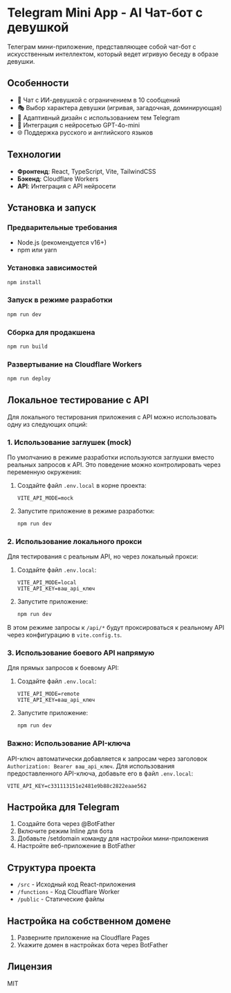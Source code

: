 # Telegram Mini App - AI Чат-бот с девушкой

Телеграм мини-приложение, представляющее собой чат-бот с искусственным интеллектом, который ведет игривую беседу в образе девушки.

## Особенности

- 💬 Чат с ИИ-девушкой с ограничением в 10 сообщений
- 🎭 Выбор характера девушки (игривая, загадочная, доминирующая)
- 🎨 Адаптивный дизайн с использованием тем Telegram
- 🔄 Интеграция с нейросетью GPT-4o-mini
- 🌐 Поддержка русского и английского языков

## Технологии

- **Фронтенд**: React, TypeScript, Vite, TailwindCSS
- **Бэкенд**: Cloudflare Workers
- **API**: Интеграция с API нейросети

## Установка и запуск

### Предварительные требования

- Node.js (рекомендуется v16+)
- npm или yarn

### Установка зависимостей

```bash
npm install
```

### Запуск в режиме разработки

```bash
npm run dev
```

### Сборка для продакшена

```bash
npm run build
```

### Развертывание на Cloudflare Workers

```bash
npm run deploy
```

## Локальное тестирование с API

Для локального тестирования приложения с API можно использовать одну из следующих опций:

### 1. Использование заглушек (mock)

По умолчанию в режиме разработки используются заглушки вместо реальных запросов к API. Это поведение можно контролировать через переменную окружения:

1. Создайте файл `.env.local` в корне проекта:
   ```
   VITE_API_MODE=mock
   ```
2. Запустите приложение в режиме разработки:
   ```bash
   npm run dev
   ```

### 2. Использование локального прокси

Для тестирования с реальным API, но через локальный прокси:

1. Создайте файл `.env.local`:
   ```
   VITE_API_MODE=local
   VITE_API_KEY=ваш_api_ключ
   ```
2. Запустите приложение:
   ```bash
   npm run dev
   ```

В этом режиме запросы к `/api/*` будут проксироваться к реальному API через конфигурацию в `vite.config.ts`.

### 3. Использование боевого API напрямую

Для прямых запросов к боевому API:

1. Создайте файл `.env.local`:
   ```
   VITE_API_MODE=remote
   VITE_API_KEY=ваш_api_ключ
   ```
2. Запустите приложение:
   ```bash
   npm run dev
   ```

### Важно: Использование API-ключа

API-ключ автоматически добавляется к запросам через заголовок `Authorization: Bearer ваш_api_ключ`. Для использования предоставленного API-ключа, добавьте его в файл `.env.local`:

```
VITE_API_KEY=c331113151e2481e9b88c2822eaae562
```

## Настройка для Telegram

1. Создайте бота через @BotFather
2. Включите режим Inline для бота
3. Добавьте /setdomain команду для настройки мини-приложения
4. Настройте веб-приложение в BotFather

## Структура проекта

- `/src` - Исходный код React-приложения
- `/functions` - Код Cloudflare Worker
- `/public` - Статические файлы

## Настройка на собственном домене

1. Разверните приложение на Cloudflare Pages
2. Укажите домен в настройках бота через BotFather

## Лицензия

MIT
